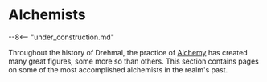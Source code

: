 # Alchemists

--8<-- "under_construction.md"

Throughout the history of Drehmal, the practice of [Alchemy](Alchemy.md) has created many great figures, some more so than others. This section contains pages on some of the most accomplished alchemists in the realm's past.
